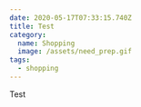 ```yaml
---
date: 2020-05-17T07:33:15.740Z
title: Test
category:
  name: Shopping
  image: /assets/need_prep.gif
tags:
  - shopping
---
```

Test